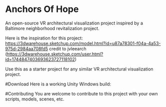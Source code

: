 # Anchors Of Hope
An open-source VR architectural visualization project inspired by a Baltimore neighborhood revitalization project.

Here is the inspiration for this project:
https://3dwarehouse.sketchup.com/model.html?id=u87a78301-f04a-4a53-975d-2984aa708fd5
credit to jvleearch (https://3dwarehouse.sketchup.com/user.html?id=1744847403693623727118102)

Use this as a starter project for any similar VR architectural visualization project.

#Download
Here is a working Unity Windows build:

#Contributing
You are welcome to contribute to this project with your own scripts, models, scenes, etc.
